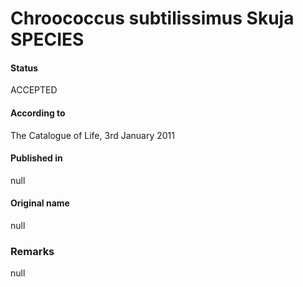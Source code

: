 # Chroococcus subtilissimus Skuja SPECIES

#### Status
ACCEPTED

#### According to
The Catalogue of Life, 3rd January 2011

#### Published in
null

#### Original name
null

### Remarks
null